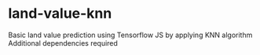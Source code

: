 # land-value-knn
Basic land value prediction using Tensorflow JS by applying KNN algorithm
</br> Additional dependencies required
